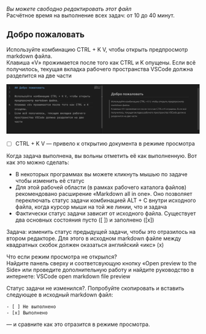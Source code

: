  *Вы можете свободно редактировать этот файл*  
Расчётное время на выполнение всех задач: от 10 до 40 минут.

## Добро пожаловать  

Используйте комбинацию CTRL + K V, чтобы открыть предпросмотр markdown файла.  
Клавиша «V» прожимается после того как CTRL и K опущены.
Если всё получилось, текущая вкладка рабочего пространства VSCode должна разделится на две части

![split window](assets/mdpreview.png)  

<!-- замените символ пробел на символ x английской расскладки между квадратных скобок -->
- [ ] CTRL + K V — привело к открытию документа в режиме просмотра
  
Когда задача выполнена, вы вольны отметить её как выполненную. Вот как это можно сделать:
- В некоторых программах вы можете кликнуть мышью по задаче чтобы изменить её статус
- Для этой рабочей области (в рамках рабочего каталога файлов) рекомендовано расширение «Markdown all in one». Оно позволяет переключать статус задачи комбинацией ALT + C внутри исходного файла, когда курсор мыши на той же линии, что и задача
- Фактически статус задачи зависит от исходного файла. Существует два основных состояния пусто ([ ]) и заполнено ([x])

Задача: изменить статус предыдущей задачи, чтобы это отразилось на втором редакторе. Для этого в исходном markdown файле между квадратных скобок должен оказаться английский «икс» (x)


Что если режим просмотра не открылся?  
Найдите панель сверху и соответсвующую кнопку «Open preview to the Side» или проведите дополнительную работу и найдите руководство в интернете: VSCode open markdown file preview

Статус задачи не изменился?.
Попробуйте скопировать и вставить следующее в исходный markdown файл:
```
- [ ] Не выполнено
- [x] Выполнено
```
— и сравните как это отразится в режиме просмотра.
